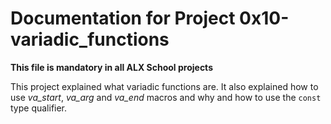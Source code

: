 # Documentation for Project 0x10-variadic_functions

**This file is mandatory in all ALX School projects**



This project explained what variadic functions are. It also explained how to use *va_start*, *va_arg* and *va_end* macros and why and how to use the `const` type qualifier.
